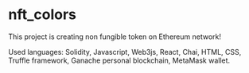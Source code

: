 # nft_colors

This project is creating non fungible token on Ethereum network!

Used languages: Solidity, Javascript, Web3js, React, Chai, HTML, CSS, Truffle framework, Ganache personal blockchain, MetaMask wallet.
